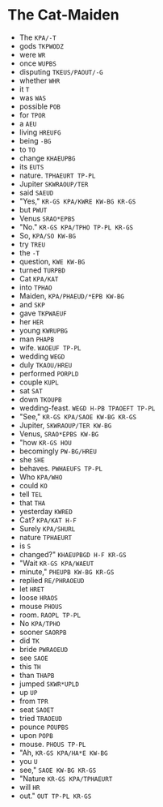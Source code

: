 # The Cat-Maiden

* The `KPA/-T`
* gods `TKPWODZ`
* were `WR`
* once `WUPBS`
* disputing `TKEUS/PAOUT/-G`
* whether `WHR`
* it `T`
* was `WAS`
* possible `POB`
* for `TPOR`
* a `AEU`
* living `HREUFG`
* being `-BG`
* to `TO`
* change `KHAEUPBG`
* its `EUTS`
* nature. `TPHAEURT TP-PL`
* Jupiter `SKWRAOUP/TER`
* said `SAEUD`
* "Yes," `KR-GS KPA/KWRE KW-BG KR-GS`
* but `PWUT`
* Venus `SRAO*EPBS`
* "No." `KR-GS KPA/TPHO TP-PL KR-GS`
* So, `KPA/SO KW-BG`
* try `TREU`
* the `-T`
* question, `KWE KW-BG`
* turned `TURPBD`
* Cat `KPA/KAT`
* into `TPHAO`
* Maiden, `KPA/PHAEUD/*EPB KW-BG`
* and `SKP`
* gave `TKPWAEUF`
* her `HER`
* young `KWRUPBG`
* man `PHAPB`
* wife. `WAOEUF TP-PL`
* wedding `WEGD`
* duly `TKAOU/HREU`
* performed `PORPLD`
* couple `KUPL`
* sat `SAT`
* down `TKOUPB`
* wedding-feast. `WEGD H-PB TPAOEFT TP-PL`
* "See," `KR-GS KPA/SAOE KW-BG KR-GS`
* Jupiter, `SKWRAOUP/TER KW-BG`
* Venus, `SRAO*EPBS KW-BG`
* "how `KR-GS HOU`
* becomingly `PW-BG/HREU`
* she `SHE`
* behaves. `PWHAEUFS TP-PL`
* Who `KPA/WHO`
* could `KO`
* tell `TEL`
* that `THA`
* yesterday `KWRED`
* Cat? `KPA/KAT H-F`
* Surely `KPA/SHURL`
* nature `TPHAEURT`
* is `S`
* changed?" `KHAEUPBGD H-F KR-GS`
* "Wait `KR-GS KPA/WAEUT`
* minute," `PHEUPB KW-BG KR-GS`
* replied `RE/PHRAOEUD`
* let `HRET`
* loose `HRAOS`
* mouse `PHOUS`
* room. `RAOPL TP-PL`
* No `KPA/TPHO`
* sooner `SAORPB`
* did `TK`
* bride `PWRAOEUD`
* see `SAOE`
* this `TH`
* than `THAPB`
* jumped `SKWR*UPLD`
* up `UP`
* from `TPR`
* seat `SAOET`
* tried `TRAOEUD`
* pounce `POUPBS`
* upon `POPB`
* mouse. `PHOUS TP-PL`
* "Ah, `KR-GS KPA/HA*E KW-BG`
* you `U`
* see," `SAOE KW-BG KR-GS`
* "Nature `KR-GS KPA/TPHAEURT`
* will `HR`
* out." `OUT TP-PL KR-GS`
